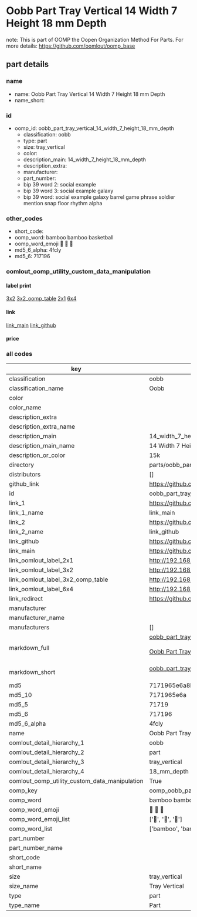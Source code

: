 # Oobb Part Tray Vertical 14 Width 7 Height 18 mm Depth  

note: This is part of OOMP the Oopen Organization Method For Parts. For more details: https://github.com/oomlout/oomp_base

##  part details
  







### name
* name: Oobb Part Tray Vertical 14 Width 7 Height 18 mm Depth
* name_short: 
### id
* oomp_id: oobb_part_tray_vertical_14_width_7_height_18_mm_depth
  * classification: oobb
  * type: part
  * size: tray_vertical
  * color: 
  * description_main: 14_width_7_height_18_mm_depth
  * description_extra: 
  * manufacturer: 
  * part_number: 
  * bip 39 word 2: social example
  * bip 39 word 3: social example galaxy
  * bip 39 word: social example galaxy barrel game phrase soldier mention snap floor rhythm alpha

### other_codes
* short_code: 
* oomp_word: bamboo bamboo basketball
* oomp_word_emoji :bamboo: :bamboo: :basketball:
* md5_6_alpha: 4fcly
* md5_6: 717196






### oomlout_oomp_utility_custom_data_manipulation
#### label print
[3x2](http://192.168.1.245:1112/?label=oomp%204fcly)
[3x2_oomp_table](http://192.168.1.108:1112/?label=oomp%204fcly)
[2x1](http://192.168.1.242:1112/?label=oomp%204fcly)
[6x4](http://192.168.1.55:1112/?label=oomp%204fcly)    

#### link

[link_main](https://github.com/oomlout/oomlout_oomp_version_1_messy/tree/main/parts/oobb_part_tray_vertical_14_width_7_height_18_mm_depth) [link_github](https://github.com/oomlout/oomlout_oomp_version_1_messy/tree/main/parts/oobb_part_tray_vertical_14_width_7_height_18_mm_depth)                             

#### price







### all codes 
| key | value |  
| --- | --- |  
| classification | oobb |  
| classification_name | Oobb |  
| color |  |  
| color_name |  |  
| description_extra |  |  
| description_extra_name |  |  
| description_main | 14_width_7_height_18_mm_depth |  
| description_main_name | 14 Width 7 Height 18 mm Depth |  
| description_or_color | 15k |  
| directory | parts/oobb_part_tray_vertical_14_width_7_height_18_mm_depth |  
| distributors | [] |  
| github_link | https://github.com/oomlout/oomlout_oomp_part_src/tree/main/parts/oobb_part_tray_vertical_14_width_7_height_18_mm_depth |  
| id | oobb_part_tray_vertical_14_width_7_height_18_mm_depth |  
| link_1 | https://github.com/oomlout/oomlout_oomp_version_1_messy/tree/main/parts/oobb_part_tray_vertical_14_width_7_height_18_mm_depth |  
| link_1_name | link_main |  
| link_2 | https://github.com/oomlout/oomlout_oomp_version_1_messy/tree/main/parts/oobb_part_tray_vertical_14_width_7_height_18_mm_depth |  
| link_2_name | link_github |  
| link_github | https://github.com/oomlout/oomlout_oomp_version_1_messy/tree/main/parts/oobb_part_tray_vertical_14_width_7_height_18_mm_depth |  
| link_main | https://github.com/oomlout/oomlout_oomp_version_1_messy/tree/main/parts/oobb_part_tray_vertical_14_width_7_height_18_mm_depth |  
| link_oomlout_label_2x1 | http://192.168.1.242:1112/?label=oomp%204fcly |  
| link_oomlout_label_3x2 | http://192.168.1.245:1112/?label=oomp%204fcly |  
| link_oomlout_label_3x2_oomp_table | http://192.168.1.108:1112/?label=oomp%204fcly |  
| link_oomlout_label_6x4 | http://192.168.1.55:1112/?label=oomp%204fcly |  
| link_redirect | https://github.com/oomlout/oomlout_oomp_version_1_messy/tree/main/parts/oobb_part_tray_vertical_14_width_7_height_18_mm_depth |  
| manufacturer |  |  
| manufacturer_name |  |  
| manufacturers | [] |  
| markdown_full | [oobb_part_tray_vertical_14_width_7_height_18_mm_depth](none)<br>[](none)<br>[Oobb Part Tray Vertical 14 Width 7 Height 18 Mm Depth](none)<br><br> |  
| markdown_short | [oobb_part_tray_vertical_14_width_7_height_18_mm_depth](none)<br><br> |  
| md5 | 7171965e6a8b19d28f2f912cbdd39e6f |  
| md5_10 | 7171965e6a |  
| md5_5 | 71719 |  
| md5_6 | 717196 |  
| md5_6_alpha | 4fcly |  
| name | Oobb Part Tray Vertical 14 Width 7 Height 18 mm Depth |  
| oomlout_detail_hierarchy_1 | oobb |  
| oomlout_detail_hierarchy_2 | part |  
| oomlout_detail_hierarchy_3 | tray_vertical |  
| oomlout_detail_hierarchy_4 | 18_mm_depth |  
| oomlout_oomp_utility_custom_data_manipulation | True |  
| oomp_key | oomp_oobb_part_tray_vertical_14_width_7_height_18_mm_depth |  
| oomp_word | bamboo bamboo basketball |  
| oomp_word_emoji | :bamboo: :bamboo: :basketball: |  
| oomp_word_emoji_list | [':bamboo:', ':bamboo:', ':basketball:'] |  
| oomp_word_list | ['bamboo', 'bamboo', 'basketball'] |  
| part_number |  |  
| part_number_name |  |  
| short_code |  |  
| short_name |  |  
| size | tray_vertical |  
| size_name | Tray Vertical |  
| type | part |  
| type_name | Part |  
